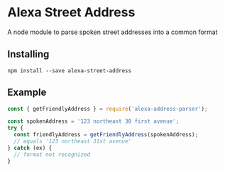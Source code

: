 # Alexa Street Address
A node module to parse spoken street addresses into a common format

## Installing
```
npm install --save alexa-street-address
```
## Example
```javascript
const { getFriendlyAddress } = require('alexa-address-parser');

const spokenAddress = '123 northeast 30 first avenue';
try {
  const friendlyAddress = getFriendlyAddress(spokenAddress);
  // equals '123 northeast 31st avenue'
} catch (ex) {
  // format not recognized
}
```